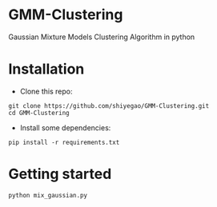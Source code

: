 # GMM-Clustering
Gaussian Mixture Models Clustering Algorithm in python

# Installation
+ Clone this repo:
```
git clone https://github.com/shiyegao/GMM-Clustering.git
cd GMM-Clustering
```
+ Install some dependencies:
```
pip install -r requirements.txt
```

# Getting started
```
python mix_gaussian.py
```